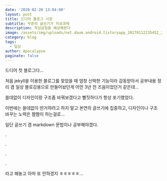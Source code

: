 ```yaml
---
date: '2020-02-20 13:04:00'
layout: post
title: 드디어 블로그 시장
subtitle: 꾸준히 글쓰기가 지상과제
description: 작심삼일을 예상해본다
image: /assets/img/uploads/net.daum.android.tistoryapp_20170112235452_2_crop.jpeg
category: blog
tags:
  - 일상
author: Apocalypse
paginate: false
---
```

드디어 첫 블로그다...

처음 jekyll을 이용한 블로그를 찾았을 때 엄청 신박한 기능이라 감동받아서 공부내용 정리 겸 일상 블로깅용으로 만들어놨던게 어언 3년 전 즈음이었던거 같은데...

쓸데없이 디자인이랑 구조좀 바꿔보겠다고 뻘짓하다가 항상 포기했었다.

이번에는 쓸데없이 딴거하려고 하지 말고 본연의 글쓰기에 집중하고, 디자인이나 구조 바꾸는 노력은 짬짬이 하는걸로...

일단 글쓰기 겸 markdown 문법이나 공부해야겠다.

.

.

.

.

라고 해놓고 아마 또 안하겠지 ㅎㅎㅎㅎㅎ...
